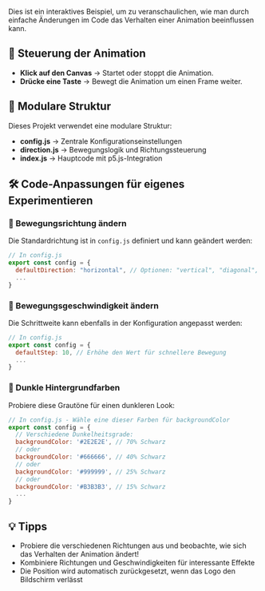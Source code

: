 Dies ist ein interaktives Beispiel, um zu veranschaulichen, wie man durch einfache Änderungen im Code das Verhalten einer Animation beeinflussen kann.

## 🔧 Steuerung der Animation  
- **Klick auf den Canvas** → Startet oder stoppt die Animation.  
- **Drücke eine Taste** → Bewegt die Animation um einen Frame weiter.  

## 🧩 Modulare Struktur
Dieses Projekt verwendet eine modulare Struktur:

- **config.js** → Zentrale Konfigurationseinstellungen
- **direction.js** → Bewegungslogik und Richtungssteuerung
- **index.js** → Hauptcode mit p5.js-Integration

## 🛠 Code-Anpassungen für eigenes Experimentieren  

### 🎯 Bewegungsrichtung ändern
Die Standardrichtung ist in `config.js` definiert und kann geändert werden:
```js
// In config.js
export const config = {
  defaultDirection: "horizontal", // Optionen: "vertical", "diagonal", "horizontal", "diagonalUp"
  ...
}
```

### 🎯 Bewegungsgeschwindigkeit ändern  
Die Schrittweite kann ebenfalls in der Konfiguration angepasst werden:  
```js
// In config.js
export const config = {
  defaultStep: 10, // Erhöhe den Wert für schnellere Bewegung
  ...
}
```

### 🎯 Dunkle Hintergrundfarben
Probiere diese Grautöne für einen dunkleren Look:
```js
// In config.js - Wähle eine dieser Farben für backgroundColor
export const config = {
  // Verschiedene Dunkelheitsgrade:
  backgroundColor: '#2E2E2E', // 70% Schwarz
  // oder
  backgroundColor: '#666666', // 40% Schwarz
  // oder
  backgroundColor: '#999999', // 25% Schwarz
  // oder
  backgroundColor: '#B3B3B3', // 15% Schwarz
  ...
}
```

## 💡 Tipps
- Probiere die verschiedenen Richtungen aus und beobachte, wie sich das Verhalten der Animation ändert!
- Kombiniere Richtungen und Geschwindigkeiten für interessante Effekte
- Die Position wird automatisch zurückgesetzt, wenn das Logo den Bildschirm verlässt
